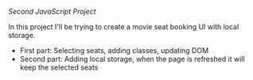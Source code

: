 *Second JavaScript Project*

In this project I'll be trying to create a movie seat booking UI with local storage.

- First part: Selecting seats, adding classes, updating DOM
- Second part: Adding local storage, when the page is refreshed it will keep the selected seats
